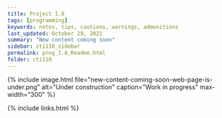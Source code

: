 ```yaml
---
title: Project 1.8
tags: [programming]
keywords: notes, tips, cautions, warnings, admonitions
last_updated: October 29, 2021
summary: "New content coming soon"
sidebar: cti110_sidebar
permalink: prog_1.8_Readme.html
folder: cti110
---
```


{% include image.html file="new-content-coming-soon-web-page-is-under.png" alt="Under construction" caption="Work in progress" max-width="300" %}


{% include links.html %}

